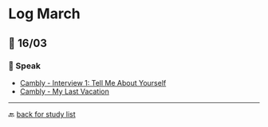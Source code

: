 # Log March

## 🎯 16/03

### 🎤 Speak

* [Cambly - Interview 1: Tell Me About Yourself](https://content.cambly.com/2017/11/01/interview-1-tell-me-about-yourself/)
* [Cambly - My Last Vacation](https://content.cambly.com/2016/05/23/lesson-10-my-last-vacation/)

---

🔙 [back for study list](../../studying-english.md)
